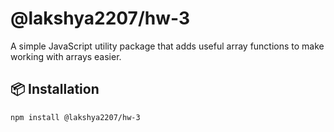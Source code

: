 # @lakshya2207/hw-3

A simple JavaScript utility package that adds useful array functions to make working with arrays easier.

## 📦 Installation

```bash
npm install @lakshya2207/hw-3
